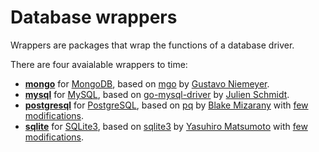 # Database wrappers

Wrappers are packages that wrap the functions of a database driver.

There are four avaialable wrappers to time:

* **[mongo](/db/wrappers/mongo)** for [MongoDB](http://mongodb.org), based on [mgo](http://labix.org/mgo) by [Gustavo Niemeyer](http://labyx.org).
* **[mysql](/db/wrappers/mysql)** for [MySQL](http://mysql.org), based on [go-mysql-driver](http://code.google.com/p/go-mysql-driver/) by [Julien Schmidt](http://www.julienschmidt.com/).
* **[postgresql](/db/wrappers/postgresql)** for [PostgreSQL](http://postgresql.org), based on [pq](https://github.com/bmizerany/pq) by [Blake Mizarany](http://blakemizerany.com/) with [few modifications](https://github.com/xiam/gopostgresql).
* **[sqlite](/db/wrappers/sqlite)** for [SQLite3](http://sqlite.org), based on [sqlite3](https://github.com/mattn/go-sqlite3) by [Yasuhiro Matsumoto](http://mattn.kaoriya.net/) with [few modifications](https://github.com/xiam/gosqlite3).

